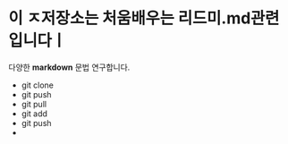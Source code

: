 # 이 ㅈ저장소는 처움배우는 리드미.md관련입니다ㅣ
다양한 **markdown** 문법 연구합니다.
- git clone
- git push
- git pull
- git add
- git push
- 
